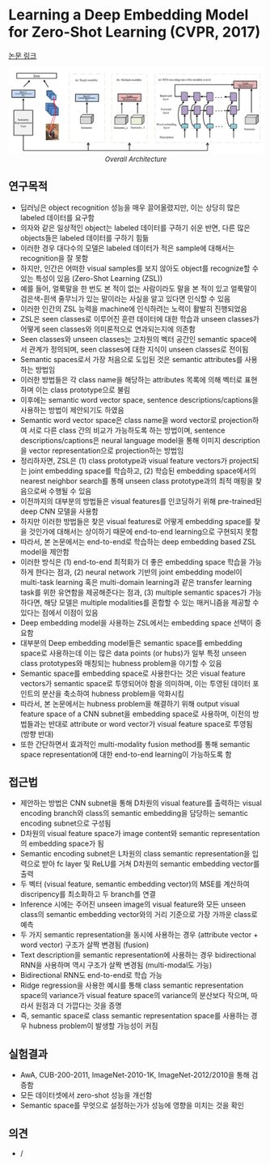 # Learning a Deep Embedding Model for Zero-Shot Learning (CVPR, 2017)

[논문 링크](https://openaccess.thecvf.com/content_cvpr_2017/html/Zhang_Learning_a_Deep_CVPR_2017_paper.html)

<p align="center">
    <img width="600" alt='fig1' src="./img/07_04_01.png?raw=true"></br>
    <em><font size=2>Overall Architecture</font></em>
</p>

## 연구목적
- 딥러닝은 object recognition 성능을 매우 끌어올렸지만, 이는 상당히 많은 labeled 데이터를 요구함
- 의자와 같은 일상적인 object는 labeled 데이터를 구하기 쉬운 반면, 다른 많은 objects들은 labeled 데이터를 구하기 힘듦
- 이러한 경우 대다수의 모델은 labeled 데이터가 적은 sample에 대해서는 recognition을 잘 못함
- 하지만, 인간은 어떠한 visual samples를 보지 않아도 object를 recognize할 수 있는 특성이 있음 (Zero-Shot Learning (ZSL))
- 예를 들어, 얼룩말을 한 번도 본 적이 없는 사람이라도 말을 본 적이 있고 얼룩말이 검은색-흰색 줄무늬가 있는 말이라는 사실을 알고 있다면 인식할 수 있음
- 이러한 인간의 ZSL 능력을 machine에 인식하려는 노력이 활발히 진행되었음
- ZSL은 seen classes로 이루어진 훈련 데이터에 대한 학습과 unseen classes가 어떻게 seen classes와 의미론적으로 연과되는지에 의존함
- Seen classes와 unseen classes는 고차원의 벡터 공간인 semantic space에서 관계가 정의되며, seen classes에 대한 지식이 unseen classes로 전이됨
- Semantic spaces로서 가장 처음으로 도입된 것은 semantic attributes를 사용하는 방법임
- 이러한 방법들은 각 class name을 해당하는 attributes 목록에 의해 벡터로 표현하며 이는 class prototype으로 불림
- 이후에는 semantic word vector space, sentence descriptions/captions을 사용하는 방법이 제안되기도 하였음
- Semantic word vector space은 class name을 word vector로 projection하여 서로 다른 class 간의 비교가 가능하도록 하는 방법이며, sentence descriptions/captions은 neural language model을 통해 이미지 description을 vector representation으로 projection하는 방법임
- 정리하자면, ZSL은 (1) class prototype과 visual feature vectors가 project되는 joint embedding space를 학습하고, (2) 학습된 embedding space에서의 nearest neighbor search를 통해 unseen class prototype과의 최적 매핑을 찾음으로써 수행될 수 있음
- 이전까지의 대부분의 방법들은 visual features를 인코딩하기 위해 pre-trained된 deep CNN 모델을 사용함
- 하지만 이러한 방법들은 찾은 visual features로 어떻게 embedding space를 찾을 것인가에 대해서는 상이하기 때문에 end-to-end learning으로 구현되지 못함
- 따라서, 본 논문에서는 end-to-end로 학습하는 deep embedding based ZSL model을 제안함
- 이러한 방식은 (1) end-to-end 최적화가 더 좋은 embedding space 학습을 가능하게 한다는 점과, (2) neural network 기반의 joint embedding model이 multi-task learning 혹은 multi-domain learning과 같은 transfer learning task를 위한 유연함을 제공해준다는 점과, (3) multiple semantic spaces가 가능하다면, 해당 모델은 multiple modalities를 혼합할 수 있는 매커니즘을 제공할 수 있다는 점에서 이점이 있음
- Deep embedding model을 사용하는 ZSL에서는 embedding space 선택이 중요함
- 대부분의 Deep embedding model들은 semantic space를 embedding space로 사용하는데 이는 많은 data points (or hubs)가 일부 특정 unseen class prototypes와 매칭되는 hubness problem을 야기할 수 있음
- Semantic space를 embedding space로 사용한다는 것은 visual feature vectors가 semantic space로 투영되어야 함을 의미하며, 이는 투영된 데이터 포인트의 분산을 축소하여 hubness problem을 악화시킴
- 따라서, 본 논문에서는 hubness problem을 해결하기 위해 output visual feature space of a CNN subnet을 embedding space로 사용하며, 이전의 방법들과는 반대로 attribute or word vector가 visual feature space로 투영됨 (방향 반대)
- 또한 간단하면서 효과적인 multi-modality fusion method를 통해 semantic space representation에 대한 end-to-end learning이 가능하도록 함

## 접근법
- 제안하는 방법은 CNN subnet을 통해 D차원의 visual feature를 출력하는 visual encoding branch와 class의 semantic embedding을 담당하는 semantic encoding subnet으로 구성됨
- D차원의 visual feature space가 image content와 semantic representation의 embedding space가 됨
- Semantic encoding subnet은 L차원의 class semantic representation을 입력으로 받아 fc layer 및 ReLU를 거쳐 D차원의 semantic embedding vector를 출력
- 두 벡터 (visual feature, semantic embedding vector)의 MSE를 계산하여 discripency를 최소화하고 두 branch를 연결
- Inference 시에는 주어진 unseen image의 visual feature와 모든 unseen class의 semantic embedding vector와의 거리 기준으로 가장 가까운 class로 예측
- 두 가지 semantic representation을 동시에 사용하는 경우 (attribute vector + word vector) 구조가 살짝 변경됨 (fusion)
- Text description을 semantic representation에 사용하는 경우 bidirectional RNN을 사용하며 역시 구조가 살짝 변경됨 (multi-modal도 가능)
- Bidirectional RNN도 end-to-end로 학습 가능
- Ridge regression을 사용한 예시를 통해 class semantic representation space의 variance가 visual feature space의 variance의 분산보다 작으며, 따라서 원점과 더 가깝다는 것을 증명
- 즉, semantic space로 class semantic representation space를 사용하는 경우 hubness problem이 발생할 가능성이 커짐

## 실험결과
- AwA, CUB-200-2011, ImageNet-2010-1K, ImageNet-2012/2010을 통해 검증함
- 모든 데이터셋에서 zero-shot 성능을 개선함
- Semantic space를 무엇으로 설정하는가가 성능에 영향을 미치는 것을 확인

## 의견
- /